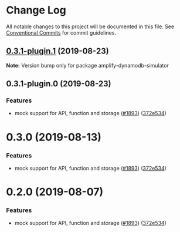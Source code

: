 # Change Log

All notable changes to this project will be documented in this file.
See [Conventional Commits](https://conventionalcommits.org) for commit guidelines.

## [0.3.1-plugin.1](https://github.com/aws-amplify/amplify-cli/compare/amplify-dynamodb-simulator@0.3.1-plugin.0...amplify-dynamodb-simulator@0.3.1-plugin.1) (2019-08-23)

**Note:** Version bump only for package amplify-dynamodb-simulator





## 0.3.1-plugin.0 (2019-08-23)


### Features

* mock support for API, function and storage ([#1893](https://github.com/aws-amplify/amplify-cli/issues/1893)) ([372e534](https://github.com/aws-amplify/amplify-cli/commit/372e534))





# 0.3.0 (2019-08-13)


### Features

* mock support for API, function and storage ([#1893](https://github.com/aws-amplify/amplify-cli/issues/1893)) ([372e534](https://github.com/aws-amplify/amplify-cli/commit/372e534))





# 0.2.0 (2019-08-07)


### Features

* mock support for API, function and storage ([#1893](https://github.com/aws-amplify/amplify-cli/issues/1893)) ([372e534](https://github.com/aws-amplify/amplify-cli/commit/372e534))
